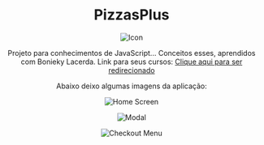 <h1 align="center">PizzasPlus</h1>

<p align="center">
    <img src="https://raw.githubusercontent.com/LucasVanni/PizzaPlus/master/images/iconPizza.png?raw=true" align="center" alt="Icon" />
</p>

<p align="center">
  Projeto para conhecimentos de JavaScript... Conceitos esses, aprendidos com Bonieky Lacerda. Link para seus cursos: <a href="https://b7web.com.br/" >Clique aqui para ser redirecionado</a>
</p>

<p align="center">
    Abaixo deixo algumas imagens da aplicação: 
</p>

<p align="center">
    <img src="https://raw.githubusercontent.com/LucasVanni/PizzaPlus/master/images/gitImages/home_page.png?raw=true" align="center" alt="Home Screen" />
</p>

<p align="center">
    <img src="https://raw.githubusercontent.com/LucasVanni/PizzaPlus/master/images/gitImages/modal.png?raw=true" align="center" alt="Modal" />
</p>

<p align="center">
    <img src="https://raw.githubusercontent.com/LucasVanni/PizzaPlus/master/images/gitImages/checkout_menu.png?raw=true" align="center" alt="Checkout Menu" />
</p>
